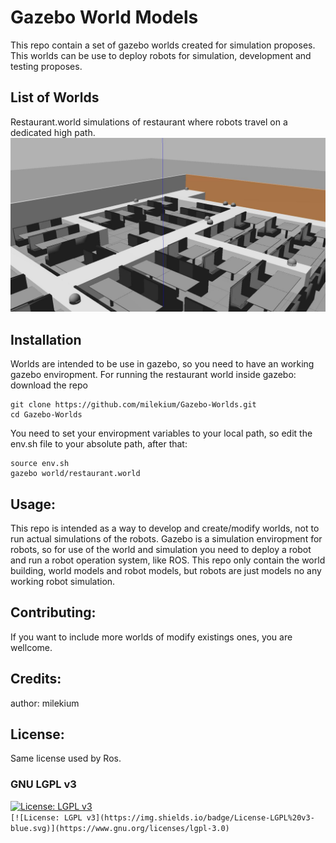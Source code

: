 # Gazebo World Models
This repo contain a set of gazebo worlds created for simulation proposes. This worlds can be use to deploy robots for simulation, development and testing proposes.

## List of Worlds
Restaurant.world simulations of restaurant where robots travel on a dedicated high path.
![](images/restaurant.jpg)

## Installation
Worlds are intended to be use in gazebo, so you need to have an working gazebo enviropment.
For running the restaurant world inside gazebo:
download the repo
```
git clone https://github.com/milekium/Gazebo-Worlds.git
cd Gazebo-Worlds
```
You need to set your enviropment variables to your local path, so edit the env.sh file to your absolute path, after that: 
```
source env.sh
gazebo world/restaurant.world
```

## Usage: 
This repo is intended as a way to develop and create/modify worlds, not to run actual simulations of the robots. 
Gazebo is a simulation enviropment for robots, so for use of the world and simulation you need to deploy a robot and run a robot operation system, like ROS. This repo only contain the world building, world models and robot models, but robots are just models no any working robot simulation. 

## Contributing: 
If you want to include more worlds of modify existings ones, you are wellcome.

## Credits: 
author: milekium

## License: 
Same license used by Ros.
### GNU LGPL v3
[![License: LGPL v3](https://img.shields.io/badge/License-LGPL%20v3-blue.svg)](https://www.gnu.org/licenses/lgpl-3.0)  
`[![License: LGPL v3](https://img.shields.io/badge/License-LGPL%20v3-blue.svg)](https://www.gnu.org/licenses/lgpl-3.0)`
